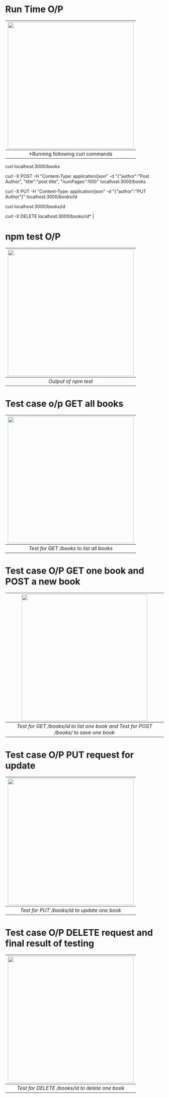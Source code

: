 # Run Time O/P

| <img src="https://github.com/illinoistech-itm/bpatel68/blob/master/itmd-562/week-09/images/pic1.jpg" alt="" style="width: 400px;"/> |
|:--:| 
| *Running following curl commands
   
   curl localhost:3000/books
   
   curl -X POST -H "Content-Type: application/json" -d "{\"author\":\"Post Author\", \"title\":\"post title\", \"numPages\":100}" localhost:3000/books

   curl -X PUT -H "Content-Type: application/json" -d "{\"author\":\"PUT Author\"}" localhost:3000/books/id

   curl localhost:3000/books/id

   curl -X DELETE localhost:3000/books/id* |


# npm test O/P

| <img src="https://github.com/illinoistech-itm/bpatel68/blob/master/itmd-562/week-09/images/pic2.jpg" alt="" style="width: 400px;"/> |
|:--:| 
| *Output of npm test* |


# Test case o/p GET all books

| <img src="https://github.com/illinoistech-itm/bpatel68/blob/master/itmd-562/week-09/images/pic3.jpg" alt="" style="width: 400px;"/> |
|:--:| 
| *Test for GET /books to list all books* |



# Test case O/P GET one book and POST a new book

| <img src="https://github.com/illinoistech-itm/bpatel68/blob/master/itmd-562/week-09/images/pic4.jpg" alt="" style="width: 400px;"/> |
|:--:| 
| *Test for GET /books/id to list one book and Test for POST /books/ to save one book* |



# Test case O/P PUT request for update

| <img src="https://github.com/illinoistech-itm/bpatel68/blob/master/itmd-562/week-09/images/pic5.jpg" alt="" style="width: 400px;"/> |
|:--:| 
| *Test for PUT /books/id to update one book* |




# Test case O/P DELETE request and final result of testing

| <img src="https://github.com/illinoistech-itm/bpatel68/blob/master/itmd-562/week-09/images/pic6.jpg" alt="" style="width: 400px;"/> |
|:--:| 
| *Test for DELETE /books/id to delete one book* |